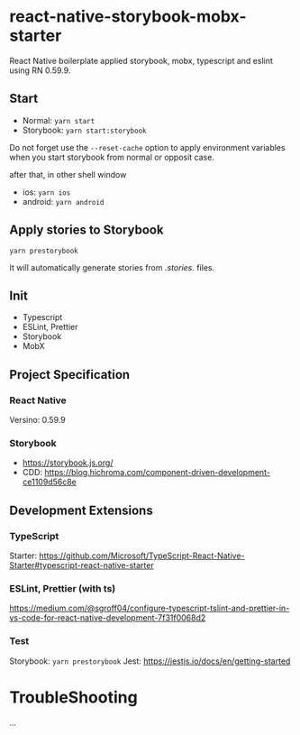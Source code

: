 # react-native-storybook-mobx-starter

React Native boilerplate applied storybook, mobx, typescript and eslint using RN 0.59.9.

## Start

- Normal: `yarn start`
- Storybook: `yarn start:storybook`

Do not forget use the `--reset-cache` option to apply environment variables when you start storybook from normal or opposit case. 

after that, in other shell window 

- ios: `yarn ios`
- android: `yarn android`

## Apply stories to Storybook

`yarn prestorybook`

It will automatically generate stories from *.stories.* files.

## Init

- Typescript
- ESLint, Prettier
- Storybook
- MobX

## Project Specification

### React Native

Versino: 0.59.9

### Storybook

- https://storybook.js.org/
- CDD: https://blog.hichroma.com/component-driven-development-ce1109d56c8e

## Development Extensions

### TypeScript

Starter: https://github.com/Microsoft/TypeScript-React-Native-Starter#typescript-react-native-starter

### ESLint, Prettier (with ts)

https://medium.com/@sgroff04/configure-typescript-tslint-and-prettier-in-vs-code-for-react-native-development-7f31f0068d2

### Test

Storybook: `yarn prestorybook`
Jest: https://jestjs.io/docs/en/getting-started

# TroubleShooting

...